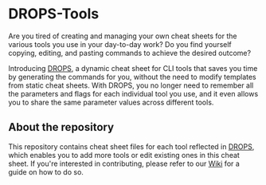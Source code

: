 # DROPS-Tools
Are you tired of creating and managing your own cheat sheets for the various tools you use in your day-to-day work? Do you find yourself copying, editing, and pasting commands to achieve the desired outcome?

Introducing [DROPS](https://sygnialabs.github.io/DROPS), a dynamic cheat sheet for CLI tools that saves you time by generating the commands for you, without the need to modify templates from static cheat sheets. With DROPS, you no longer need to remember all the parameters and flags for each individual tool you use, and it even allows you to share the same parameter values across different tools.

## About the repository
This repository contains cheat sheet files for each tool reflected in [DROPS](https://sygnialabs.github.io/DROPS), which enables you to add more tools or edit existing ones in this cheat sheet. If you're interested in contributing, please refer to our [Wiki](https://github.com/SygniaLabs/DROPS-Tools/wiki) for a guide on how to do so.